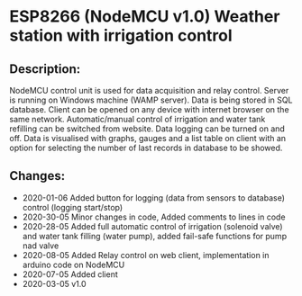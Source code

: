 # ESP8266 (NodeMCU v1.0) Weather station with irrigation control
## Description:
NodeMCU control unit is used for data acquisition and relay control. Server is running on Windows machine (WAMP server). Data is being stored in SQL database. Client can be opened on any device with internet browser on the same network. Automatic/manual control of irrigation and water tank refilling can be switched from website. Data logging can be turned on and off. Data is visualised with graphs, gauges and a list table on client with an option for selecting the number of last records in database to be showed.
## Changes:
- 2020-01-06 Added button for logging (data from sensors to database) control (logging start/stop)
- 2020-30-05 Minor changes in code, Added comments to lines in code
- 2020-28-05 Added full automatic control of irrigation (solenoid valve) and water tank filling (water pump), added fail-safe functions for pump nad valve
- 2020-08-05 Added Relay control on web client, implementation in arduino code on NodeMCU 
- 2020-07-05 Added client 
- 2020-03-05 v1.0
